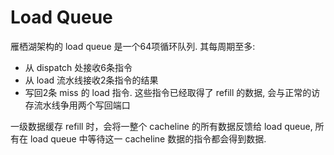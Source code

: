 # Load Queue

雁栖湖架构的 load queue 是一个64项循环队列. 其每周期至多: 
* 从 dispatch 处接收6条指令
* 从 load 流水线接收2条指令的结果
* 写回2条 miss 的 load 指令. 这些指令已经取得了 refill 的数据, 会与正常的访存流水线争用两个写回端口

一级数据缓存 refill 时，会将一整个 cacheline 的所有数据反馈给 load queue, 所有在 load queue 中等待这一 cacheline 数据的指令都会得到数据.

